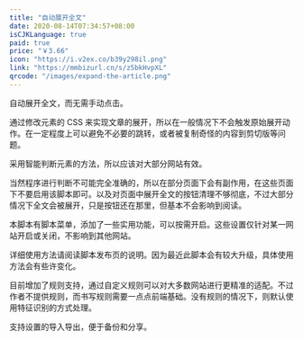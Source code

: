 ```yaml
---
title: "自动展开全文"
date: 2020-08-14T07:34:57+08:00
isCJKLanguage: true
paid: true
price: "￥3.66"
icon: "https://i.v2ex.co/b39y298il.png"
link: "https://mmbizurl.cn/s/z5bkHvpXL"
qrcode: "/images/expand-the-article.png"
---
```


自动展开全文，而无需手动点击。

<!--more-->

通过修改元素的 CSS 来实现文章的展开，所以在一般情况下不会触发原始展开动作。在一定程度上可以避免不必要的跳转，或者被复制奇怪的内容到剪切版等问题。

采用智能判断元素的方法，所以应该对大部分网站有效。

当然程序进行判断不可能完全准确的，所以在部分页面下会有副作用，在这些页面下不要启用该脚本即可。以及对页面中展开全文的按钮清理不够彻底，不过大部分情况下全文会被展开，只是按钮还在那里，但基本不会影响到阅读。

本脚本有脚本菜单，添加了一些实用功能，可以按需开启。这些设置仅针对某一网站开启或关闭，不影响到其他网站。

详细使用方法请阅读脚本发布页的说明。因为最近此脚本会有较大升级，具体使用方法会有些许变化。

目前增加了规则支持，通过自定义规则可以对大多数网站进行更精准的适配。不过作者不提供规则，而书写规则需要一点点前端基础。没有规则的情况下，则默认使用特征识别的方式处理。

支持设置的导入导出，便于备份和分享。